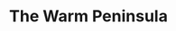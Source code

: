 ---
title: The Warm Peninsula
year: 1961
opening_date: 1961-02-24
closing_date: 1961-03-04
layout: productions
image:
image_caption:
image_credit:
playbill:
category:
Theatre: Theatre Jacksonville
Venue: Little Theatre
cast:
  Ruth Arnold: Celeste Koger
  Joanne De Lynn: Mardie Kelly
  Steve Crawford: Lynn Perry
  Jack Williams: David Boyer
  Iris Floria: Elise Hallowes
  Howard Shore: Charles Brock
  Tony Francis: Chris Michel Chiasson
crew:
  Director: Maurice Geoffrey
  Stage Manager: Marshall Grauer
  Curtains: Glenn H. Logan
  Book-Holder: Betty Foran
  Lighting: 
    - Jack Broughton
    - Bunny Thornhill
    - Marge Rocca
    - Mary Lee Scrimger
  Sound Effects : Jack Evans
  Properties: 
    - Gayle Swymer
    - Edith Price
    - Helen Cochran
    - Esther Barnes
    - Mary Louise Burns
  Costumes: 
    - Agatha Norvell
    - Doris Edwards
  Make-Up: Thelma Mayeron
  Scenery: 
    - Frank Ridge
    - Ellen Black
    - Gayle Swymer
    - Judy Jett
    - Peggy Miller
    - Helen Cochran
    - Thelma Mayeron
    - Jean Charles
    - Betty Foran
    - Paul Galloway
    - Al Pinan
    - Tom Thornhill
    - Jack Evans
    - Bill Milton
    - Dave Adams
    - Jack Broughton
    - Art Logan
    - Roger Smith
    - Glenn H. Logan
    - Virginia Popwell
    - Wade Popwell
external_links:
---
